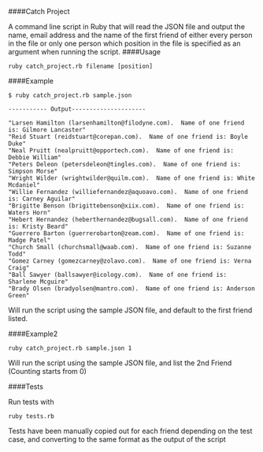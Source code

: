 ####Catch Project


A command line script in Ruby that will read the JSON file and output the name, email address and the name of the first friend of either every person in the file or only one person which position in the file is specified as an argument when running the script.
####Usage 
```
ruby catch_project.rb filename [position]
```
####Example  
```
$ ruby catch_project.rb sample.json 

----------- Output---------------------

"Larsen Hamilton (larsenhamilton@filodyne.com).  Name of one friend is: Gilmore Lancaster"
"Reid Stuart (reidstuart@corepan.com).  Name of one friend is: Boyle Duke"
"Neal Pruitt (nealpruitt@opportech.com).  Name of one friend is: Debbie William"
"Peters Deleon (petersdeleon@tingles.com).  Name of one friend is: Simpson Morse"
"Wright Wilder (wrightwilder@quilm.com).  Name of one friend is: White Mcdaniel"
"Willie Fernandez (williefernandez@aquoavo.com).  Name of one friend is: Carney Aguilar"
"Brigitte Benson (brigittebenson@xiix.com).  Name of one friend is: Waters Horn"
"Hebert Hernandez (heberthernandez@bugsall.com).  Name of one friend is: Kristy Beard"
"Guerrero Barton (guerrerobarton@zeam.com).  Name of one friend is: Madge Patel"
"Church Small (churchsmall@waab.com).  Name of one friend is: Suzanne Todd"
"Gomez Carney (gomezcarney@zolavo.com).  Name of one friend is: Verna Craig"
"Ball Sawyer (ballsawyer@icology.com).  Name of one friend is: Sharlene Mcguire"
"Brady Olsen (bradyolsen@mantro.com).  Name of one friend is: Anderson Green"

```
Will run the script using the sample JSON file, and default to the first friend listed.



####Example2 
```
ruby catch_project.rb sample.json 1
```
Will run the script using the sample JSON file, and list the 2nd Friend (Counting starts from 0)




####Tests

Run tests with 

```
ruby tests.rb 
```
Tests have been manually copied out for each friend depending on the test case, and converting to the same format as the output of the script


